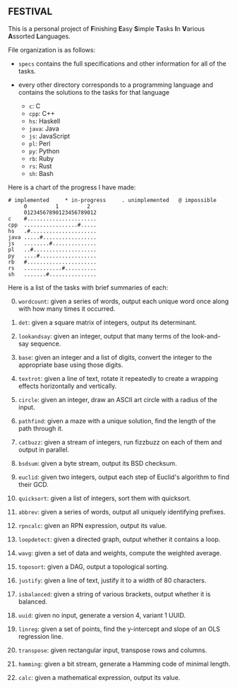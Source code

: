## FESTIVAL

This is a personal project of **F**inishing **E**asy **S**imple **T**asks
**I**n **V**arious **A**ssorted **L**anguages.

File organization is as follows:

* `specs` contains the full specifications and other information for all of the
  tasks.

* every other directory corresponds to a programming language and contains the
  solutions to the tasks for that language

    * `c`: C
    * `cpp`: C++
    * `hs`: Haskell
    * `java`: Java
    * `js`: JavaScript
    * `pl`: Perl
    * `py`: Python
    * `rb`: Ruby
    * `rs`: Rust
    * `sh`: Bash

Here is a chart of the progress I have made:

    # implemented     * in-progress     . unimplemented   @ impossible
         0         1         2
         01234567890123456789012
    c    #......................
    cpp  .................#.....
    hs   .#.....................
    java .....#.................
    js   ........#..............
    pl   ..#....................
    py   ....#..................
    rb   #......................
    rs   ............#..........
    sh   .......#...............

Here is a list of the tasks with brief summaries of each:

0. `wordcount`: given a series of words, output each unique word once along
   with how many times it occurred.

1. `det`: given a square matrix of integers, output its determinant.

2. `lookandsay`: given an integer, output that many terms of the look-and-say
   sequence.

3. `base`: given an integer and a list of digits, convert the integer to the
   appropriate base using those digits.

4. `textrot`: given a line of text, rotate it repeatedly to create a wrapping
   effects horizontally and vertically.

5. `circle`: given an integer, draw an ASCII art circle with a radius of the
   input.

6. `pathfind`: given a maze with a unique solution, find the length of the path
   through it.

7. `catbuzz`: given a stream of integers, run fizzbuzz on each of them and
   output in parallel.

8. `bsdsum`: given a byte stream, output its BSD checksum.

9. `euclid`: given two integers, output each step of Euclid's algorithm to find
   their GCD.

10. `quicksort`: given a list of integers, sort them with quicksort.

11. `abbrev`: given a series of words, output all uniquely identifying
    prefixes.

12. `rpncalc`: given an RPN expression, output its value.

13. `loopdetect`: given a directed graph, output whether it contains a loop.

14. `wavg`: given a set of data and weights, compute the weighted average.

15. `toposort`: given a DAG, output a topological sorting.

16. `justify`: given a line of text, justify it to a width of 80 characters.

17. `isbalanced`: given a string of various brackets, output whether it is
    balanced.

18. `uuid`: given no input, generate a version 4, variant 1 UUID.

19. `linreg`: given a set of points, find the y-intercept and slope of an OLS
    regression line.

20. `transpose`: given rectangular input, transpose rows and columns.

21. `hamming`: given a bit stream, generate a Hamming code of minimal length.

22. `calc`: given a mathematical expression, output its value.
